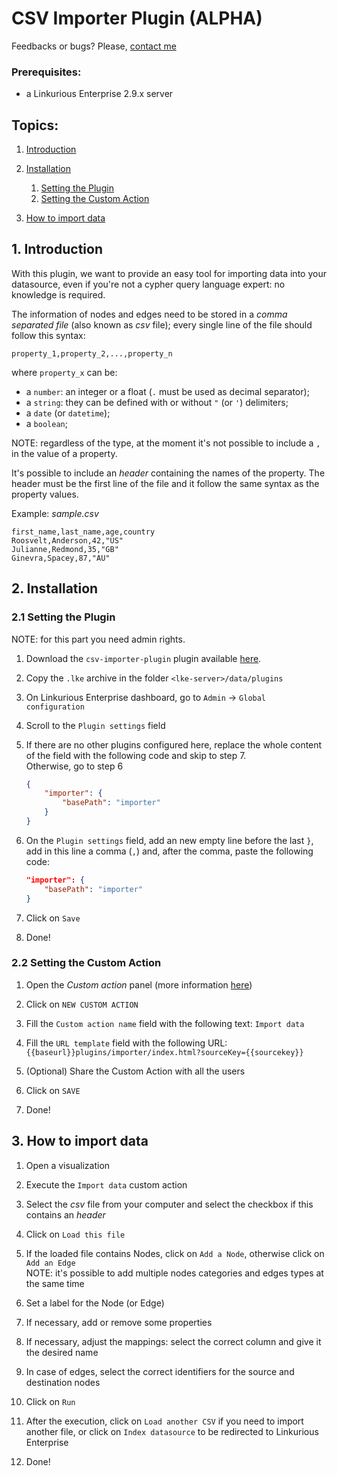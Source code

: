 # CSV Importer Plugin (ALPHA)

Feedbacks or bugs? Please, [contact me](mailto:berni@linkurio.us)

### Prerequisites:
- a  Linkurious Enterprise 2.9.x server

## Topics:
1. [Introduction](#1-introduction)

2. [Installation](#2-installation)
    1. [Setting the Plugin](#21-setting-the-plugin)
    2. [Setting the Custom Action](#22-setting-the-custom-action)

3. [How to import data](#3-how-to-import-data)

## 1. Introduction
With this plugin, we want to provide an easy tool for importing data into your datasource, even if you're not a cypher query language expert: no knowledge is required.

The information of nodes and edges need to be stored in a *comma separated file* (also known as *csv* file); every single line of the file should follow this syntax:

```
property_1,property_2,...,property_n
```

where `property_x` can be:
- a `number`: an integer or a float (`.` must be used as decimal separator);
- a `string`: they can be defined with or without `"` (or `'`) delimiters;
- a `date` (or `datetime`);
- a `boolean`;

NOTE: regardless of the type, at the moment it's not possible to include a `,` in the value of a property.

It's possible to include an *header* containing the names of the property. The header must be the first line of the file and it follow the same syntax as the property values.

Example: *sample.csv*

```
first_name,last_name,age,country
Roosvelt,Anderson,42,"US"
Julianne,Redmond,35,"GB"
Ginevra,Spacey,87,"AU"
```

## 2. Installation

### 2.1 Setting the Plugin
NOTE: for this part you need admin rights.

1. Download the `csv-importer-plugin` plugin available [here](https://github.com/Linkurious/csv-importer-plugin).

2. Copy the `.lke` archive in the folder `<lke-server>/data/plugins`

3. On Linkurious Enterprise dashboard, go to `Admin` -> `Global configuration`

4. Scroll to the `Plugin settings` field

5. If there are no other plugins configured here, replace the whole content of the field with the following code and skip to step 7. \
Otherwise, go to step 6

    ```json
    {
        "importer": {
            "basePath": "importer"
        }
    }
    ```

6. On the `Plugin settings` field, add an new empty line before the last `}`, add in this line a comma (`,`) and, after the comma, paste the following code:
    
    ```json
    "importer": {
        "basePath": "importer"
    }
    ```

7. Click on `Save`

8. Done!

### 2.2 Setting the Custom Action

1. Open the *Custom action* panel (more information [here](https://doc.linkurio.us/user-manual/latest/custom-actions/#managing-custom-actions))

2. Click on `NEW CUSTOM ACTION`

3. Fill the `Custom action name` field with the following text: `Import data` 

4. Fill the `URL template` field with the following URL: `{{baseurl}}plugins/importer/index.html?sourceKey={{sourcekey}}`

5. (Optional) Share the Custom Action with all the users

6. Click on `SAVE`

7. Done!

## 3. How to import data

1. Open a visualization

2. Execute the `Import data` custom action

3. Select the *csv* file from your computer and select the checkbox if this contains an *header*

4. Click on `Load this file`

5. If the loaded file contains Nodes, click on `Add a Node`, otherwise click on `Add an Edge` \
NOTE: it's possible to add multiple nodes categories and edges types at the same time

6. Set a label for the Node (or Edge)

7. If necessary, add or remove some properties

8. If necessary, adjust the mappings: select the correct column and give it the desired name

9. In case of edges, select the correct identifiers for the source and destination nodes

10. Click on `Run`

11. After the execution, click on `Load another CSV` if you need to import another file, or click on `Index datasource` to be redirected to Linkurious Enterprise

12. Done!

